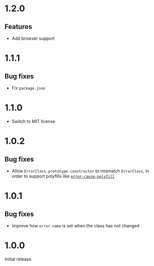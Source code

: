 # 1.2.0

## Features

- Add browser support

# 1.1.1

## Bug fixes

- Fix `package.json`

# 1.1.0

- Switch to MIT license

# 1.0.2

## Bug fixes

- Allow `ErrorClass.prototype.constructor` to mismatch `ErrorClass`, in order to
  support polyfills like
  [`error-cause-polyfill`](https://github.com/ehmicky/error-cause-polyfill)

# 1.0.1

## Bug fixes

- Improve how `error.name` is set when the class has not changed

# 1.0.0

Initial release.
